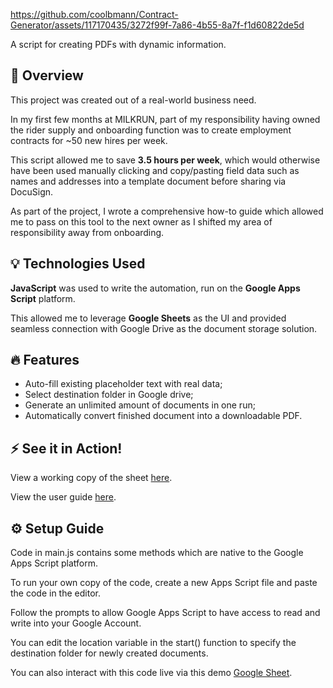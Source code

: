 https://github.com/coolbmann/Contract-Generator/assets/117170435/3272f99f-7a86-4b55-8a7f-f1d60822de5d

A script for creating PDFs with dynamic information.

## 📄 Overview 
This project was created out of a real-world business need.

In my first few months at MILKRUN, part of my responsibility having owned the rider supply and onboarding function was to create employment contracts for ~50 new hires per week.

This script allowed me to save **3.5 hours per week**, which would otherwise have been used manually clicking and copy/pasting field data such as names and addresses into a template document before sharing via DocuSign.

As part of the project, I wrote a comprehensive how-to guide which allowed me to pass on this tool to the next owner as I shifted my area of responsibility away from onboarding.

## 💡 Technologies Used 
**JavaScript** was used to write the automation, run on the **Google Apps Script** platform.

This allowed me to leverage **Google Sheets** as the UI and provided seamless connection with Google Drive as the document storage solution.

## 🔥 Features 
- Auto-fill existing placeholder text with real data;
- Select destination folder in Google drive;
- Generate an unlimited amount of documents in one run;
- Automatically convert finished document into a downloadable PDF.

## ⚡ See it in Action!
View a working copy of the sheet [here](https://docs.google.com/spreadsheets/d/1Ed2Xymlpe5NcSQnswnuqDThG6TL_uQRcjjUwlS0zsis/edit?gid=0#gid=0).

View the user guide [here](https://docs.google.com/document/d/1wKKooBaRSzwePu-RoUYEMHRTRGERWN5HNzFlIfRi7L8/edit).


## ⚙️ Setup Guide

Code in main.js contains some methods which are native to the Google Apps Script platform.

To run your own copy of the code, create a new Apps Script file and paste the code in the editor.

Follow the prompts to allow Google Apps Script to have access to read and write into your Google Account.

You can edit the location variable in the start() function to specify the destination folder for newly created documents.

You can also interact with this code live via this demo [Google Sheet](https://docs.google.com/spreadsheets/d/1Ed2Xymlpe5NcSQnswnuqDThG6TL_uQRcjjUwlS0zsis/edit?gid=0#gid=0).
